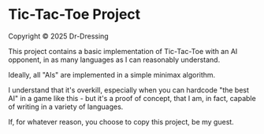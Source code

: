 # Tic-Tac-Toe Project

Copyright &copy; 2025 Dr-Dressing

This project contains a basic implementation of Tic-Tac-Toe with an AI opponent, in as many languages as I can reasonably understand.

Ideally, all "AIs" are implemented in a simple minimax algorithm. 

I understand that it's overkill, especially when you can hardcode "the best AI" in a game like this - but it's a proof of concept, that I am, in fact, capable of writing in a variety of languages.

If, for whatever reason, you choose to copy this project, be my guest.
